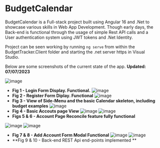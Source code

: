 # BudgetCalendar

BudgetCalendar is a Full-stack project built using Angular 16 and .Net to showcase various skills in Web App Development. Though early days, the Back-end is functional through the usage of simple Rest API calls and a User authentication system using JWT tokens and .Net Identity.

Project can be seen working by running `ng serve` from within the BudgetTracker.Client folder and starting the .net server https in Visual Studio.

Below are some screenshots of the current state of the app. **Updated: 07/07/2023**

![image](https://github.com/BearintheWillows/BudgetCalendar.Angular/assets/47339755/f0c925ed-1538-46ac-affb-c2519041163b)
- **Fig 1 - Login Form Display. Functional.**
![image](https://github.com/BearintheWillows/BudgetCalendar.Angular/assets/47339755/ebda2ce1-b4a0-4dcc-8573-76d763a34f99)
- **Fig 2 - Register Form Diplay. Functional**
![image](https://github.com/BearintheWillows/BudgetCalendar.Angular/assets/47339755/87c95c9c-9ca9-4a6d-97e9-2d8569d88c1a)
- **Fig 3 - View of Side-Menu and the basic Calendar skeleton, including budget examples**
![image](https://github.com/BearintheWillows/BudgetCalendar.Angular/assets/47339755/5cc9a72f-df06-414d-b1af-0f7c67f79f75)
- **Fig 4 - Basic Accouts page View**
![image](https://github.com/BearintheWillows/BudgetCalendar.Angular/assets/47339755/653a9171-0810-4567-9cd4-d3a9ffc4ce18)
![image](https://github.com/BearintheWillows/BudgetCalendar.Angular/assets/47339755/d608871e-e745-4a6a-9903-55834347fa99)
- **Figs 5 & 6 - Account Page Reconcile feature fully functional**

![image](https://github.com/BearintheWillows/BudgetCalendar.Angular/assets/47339755/fab9c757-7134-428a-9265-2aee57b16c14)
![image](https://github.com/BearintheWillows/BudgetCalendar.Angular/assets/47339755/c4541fd7-ff75-4591-a413-794577e07a0a)
- **Fig 7 & 8 - Add Account Form Modal Functional**
![image](https://github.com/BearintheWillows/BudgetCalendar.Angular/assets/47339755/b7d859c8-db0d-446c-8a20-12008304570b)
![image](https://github.com/BearintheWillows/BudgetCalendar.Angular/assets/47339755/86617194-34aa-461e-ae4c-f4cd65eb9681)
- **Fig 9 & 10 - Back-end REST Api end-points implemented **






